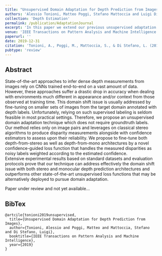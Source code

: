 ```yaml
---
title: "Unsupervised Domain Adaptation for Depth Prediction from Images"
authors: 'Alessio Tonioni, Matteo Poggi, Stefano Mattoccia and Luigi Di Stefano'
collection: 'Depth Estimation'
permalink: /publication/AdaptationJournal
excerpt: 'In this paper we extend our previous unsupervised adaptation approach to fine-tune a deep learning stereo or mono model without any ground-truth information.'
venue: 'IEEE Transactions on Pattern Analysis and Machine Intelligence'
paperurl: ''
date: 2019-12-31
citation: 'Tonioni, A., Poggi, M., Mattoccia, S., & Di Stefano, L. (2019). Unsupervised Domain Adaptation for Depth Prediction from Images. IEEE Transactions on Pattern Analysis and Machine Intelligence, 2019'
pubtype: 'review'
---
```

## Abstract

State-of-the-art approaches to infer dense depth measurements from images rely on CNNs trained end-to-end on a vast amount of data. However, these approaches suffer a drastic drop in accuracy when dealing with environments much different in appearance and/or context from those observed at training time. This domain shift issue is usually addressed by fine-tuning on smaller sets of images from the target domain annotated with depth labels. Unfortunately, relying on such supervised labeling is seldom feasible in most practical settings. 
Therefore, we propose an unsupervised domain adaptation technique which does not require groundtruth labels. Our method relies only on image pairs and leverages on classical stereo algorithms to produce disparity measurements alongside with confidence estimators to assess upon their reliability.
We propose to fine-tune both depth-from-stereo as well as depth-from-mono architectures by a novel confidence-guided loss function that handles the measured disparities as noisy labels weighted according to the estimated confidence.  
Extensive experimental results based on standard datasets and evaluation protocols prove that our technique can address effectively the domain shift issue with both  stereo and monocular depth prediction architectures  and  outperforms  other state-of-the-art unsupervised loss functions that may be alternatively deployed to pursue domain adaptation.

Paper under review and not yet available...

## BibTex
```
@artcile{tonioni2019unsupervised,
  title={Unsupervised Domain Adaptation for Depth Prediction from Images},
  author={Tonioni, Alessio and Poggi, Matteo and Mattoccia, Stefano and Di Stefano, Luigi},
  booktitle={IEEE Transactions on Pattern Analysis and Machine Intelligence},
  year={2019}
}
```